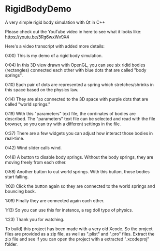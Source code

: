 # RigidBodyDemo
A very simple rigid body simulation with Qt in C++

Please check out the YouTube video in here to see what it looks like:
https://youtu.be/5Rg6wxWv9X4

Here's a video transcript with added more details:

0:00) This is my demo of a rigid body simulation.

0:04) In this 3D view drawn with OpenGL, you can see six ridid bodies (rectangles) connected each other with blue dots that are called "body springs". 

0:10) Each pair of dots are represented a spring which stretches/shrinks in this space based on the physics law.

0:14) They are also connected to the 3D space with purple dots that are called "world springs."

0:19) With this "parameters" text file, the cordinates of bodies are described.
The "parameters" text file can be selected and read with the file browser, so you can try with a different settings in the file.

0:37) There are a few widgets you can adjust how interact those bodies in real-time.

0:42) Wind slider calls wind.

0:48)  A button to disable body springs. Without the body springs, they are moving freely from each other.

0:58) Another button to cut world springs. With this button, those bodies start falling. 

1:02) Click the button again so they are connected to the world springs and bouncing back.

1:09) Finally they are connected again each other.

1:13) So you can use this for instance, a rag doll type of physics.

1:23) Thank you for watching.

To build) this project has been made with a very old Xcode.
So the project files are provided as a zip file, as well as ".plist" and ".pro" files.
Extract the zip file and see if you can open the project with a extracted ".xcodeproj" folder.
